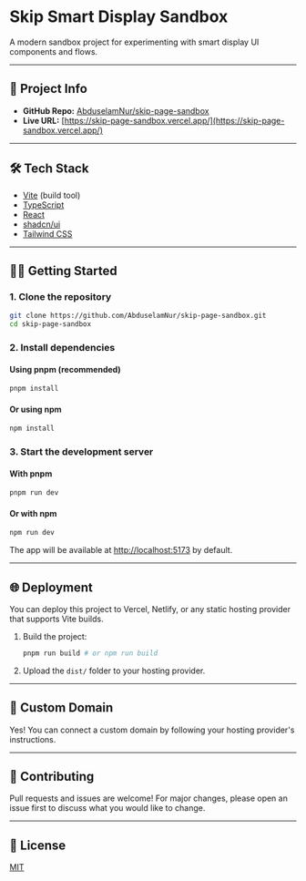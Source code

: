 # Skip Smart Display Sandbox

A modern sandbox project for experimenting with smart display UI components and flows.

---

## 🚀 Project Info

- **GitHub Repo:** [AbduselamNur/skip-page-sandbox](https://github.com/AbduselamNur/skip-page-sandbox)
- **Live URL:** [https://skip-page-sandbox.vercel.app/](https://skip-page-sandbox.vercel.app/)

---

## 🛠️ Tech Stack

- [Vite](https://vitejs.dev/) (build tool)
- [TypeScript](https://www.typescriptlang.org/)
- [React](https://react.dev/)
- [shadcn/ui](https://ui.shadcn.com/)
- [Tailwind CSS](https://tailwindcss.com/)

---

## 🧑‍💻 Getting Started

### 1. Clone the repository

```sh
git clone https://github.com/AbduselamNur/skip-page-sandbox.git
cd skip-page-sandbox
```

### 2. Install dependencies

#### Using pnpm (recommended)

```sh
pnpm install
```

#### Or using npm

```sh
npm install
```

### 3. Start the development server

#### With pnpm

```sh
pnpm run dev
```

#### Or with npm

```sh
npm run dev
```

The app will be available at [http://localhost:5173](http://localhost:5173) by default.

---

## 🌐 Deployment

You can deploy this project to Vercel, Netlify, or any static hosting provider that supports Vite builds.

1. Build the project:
   ```sh
   pnpm run build # or npm run build
   ```
2. Upload the `dist/` folder to your hosting provider.

---

## 🔗 Custom Domain

Yes! You can connect a custom domain by following your hosting provider's instructions.

---

## 🤝 Contributing

Pull requests and issues are welcome! For major changes, please open an issue first to discuss what you would like to change.

---

## 📄 License

[MIT](LICENSE)
